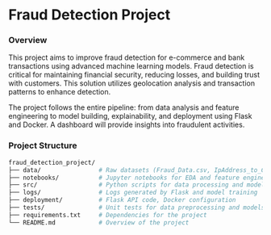 # **Fraud Detection Project**

### **Overview**
This project aims to improve fraud detection for e-commerce and bank transactions using advanced machine learning models. Fraud detection is critical for maintaining financial security, reducing losses, and building trust with customers. This solution utilizes geolocation analysis and transaction patterns to enhance detection.

The project follows the entire pipeline: from data analysis and feature engineering to model building, explainability, and deployment using Flask and Docker. A dashboard will provide insights into fraudulent activities.

### **Project Structure**
```bash
fraud_detection_project/
├── data/                # Raw datasets (Fraud_Data.csv, IpAddress_to_Country.csv, creditcard.csv)
├── notebooks/           # Jupyter notebooks for EDA and feature engineering
├── src/                 # Python scripts for data processing and model training
├── logs/                # Logs generated by Flask and model training
├── deployment/          # Flask API code, Docker configuration
├── tests/               # Unit tests for data preprocessing and models
├── requirements.txt     # Dependencies for the project
└── README.md            # Overview of the project
